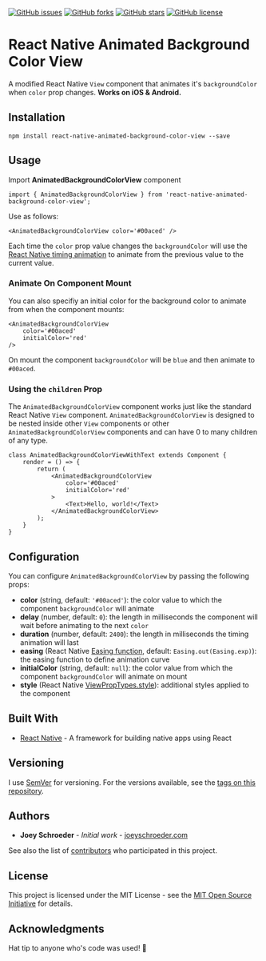 [![GitHub issues](https://img.shields.io/github/issues/joeyschroeder/react-native-animated-background-color-view.svg)](https://github.com/joeyschroeder/react-native-animated-background-color-view/issues)
[![GitHub forks](https://img.shields.io/github/forks/joeyschroeder/react-native-animated-background-color-view.svg)](https://github.com/joeyschroeder/react-native-animated-background-color-view/network)
[![GitHub stars](https://img.shields.io/github/stars/joeyschroeder/react-native-animated-background-color-view.svg)](https://github.com/joeyschroeder/react-native-animated-background-color-view/stargazers)
[![GitHub license](https://img.shields.io/github/license/joeyschroeder/react-native-animated-background-color-view.svg)](https://github.com/joeyschroeder/react-native-animated-background-color-view)

# React Native Animated Background Color View
A modified React Native `View` component that animates it's `backgroundColor` when `color` prop changes. **Works on iOS & Android.**

## Installation
`npm install react-native-animated-background-color-view --save`

## Usage
Import **AnimatedBackgroundColorView** component

```
import { AnimatedBackgroundColorView } from 'react-native-animated-background-color-view';
```

Use as follows:

```
<AnimatedBackgroundColorView color='#00aced' />
```
Each time the `color` prop value changes the `backgroundColor` will use the [React Native timing animation](https://facebook.github.io/react-native/docs/animated.html#timing) to animate from the previous value to the current value.

### Animate On Component Mount
You can also specifiy an initial color for the background color to animate from when the component mounts:
```
<AnimatedBackgroundColorView
    color='#00aced'
    initialColor='red'
/>
```
On mount the component `backgroundColor` will be `blue` and then animate to `#00aced`.

### Using the `children` Prop
The `AnimatedBackgroundColorView` component works just like the standard React Native `View` component.  `AnimatedBackgroundColorView` is designed to be nested inside other `View` components or other `AnimatedBackgroundColorView` components and can have 0 to many children of any type.

```
class AnimatedBackgroundColorViewWithText extends Component {
    render = () => {
        return (
            <AnimatedBackgroundColorView
                color='#00aced'
                initialColor='red'
            >
                <Text>Hello, world!</Text>
            </AnimatedBackgroundColorView>
        );
    }
}
```

## Configuration
You can configure `AnimatedBackgroundColorView` by passing the following props:

* **color** (string, default: `'#00aced'`): the color value to which the component `backgroundColor` will animate
* **delay** (number, default: `0`): the length in milliseconds the component will wait before animating to the next `color`
* **duration** (number, default: `2400`): the length in milliseconds the timing animation will last
* **easing** (React Native [Easing function](https://facebook.github.io/react-native/docs/easing.html), default: `Easing.out(Easing.exp)`): the easing function to define animation curve
* **initialColor** (string, default: `null`): the color value from which the component `backgroundColor` will animate on mount
* **style** (React Native [ViewPropTypes.style](https://facebook.github.io/react-native/docs/style.html)): additional styles applied to the component

## Built With
* [React Native](https://facebook.github.io/react-native/) - A framework for building native apps using React

## Versioning
I use [SemVer](https://docs.npmjs.com/getting-started/semantic-versioning) for versioning. For the versions available, see the [tags on this repository](https://github.com/joeyschroeder/react-native-animated-background-color-view/tags).

## Authors
* **Joey Schroeder** - *Initial work* - [joeyschroeder.com](https://joeyschroeder.com)

See also the list of [contributors](https://github.com/joeyschroeder/react-native-animated-background-color-view/graphs/contributors) who participated in this project.

## License
This project is licensed under the MIT License - see the [MIT Open Source Initiative](https://opensource.org/licenses/MIT) for details.

## Acknowledgments
Hat tip to anyone who's code was used! 🤠
